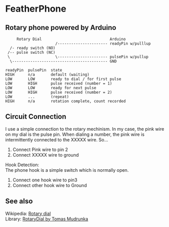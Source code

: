 # FeatherPhone
## Rotary phone powered by Arduino

```
     Rotary Dial                              Arduino
                      /---------------------- readyPin w/pulllup
  /- ready switch (NO) 
 /-- pulse switch (NC) 
 \                    \---------------------- pulsePin w/pullup
  \------------------------------------------ GND
```

```
readyPin  pulsePin  state
HIGH      n/a       default (waiting)
LOW       LOW       ready to dial / for first pulse
LOW       HIGH      pulse received (number = 1)
LOW       LOW       ready for next pulse
LOW       HIGH      pulse received (number = 2)
LOW       ...       (repeat)
HIGH      n/a       rotation complete, count recorded
```

## Circuit Connection
I use a simple connection to the rotary mechinism. In my case, the pink wire on my dial is the pulse pin. When dialing a number, the pink wire is intermittently connected to the XXXXX wire. So...
1. Connect Pink wire to pin 2
2. Connect XXXXX wire to ground

Hook Detection:  
The phone hook is a simple switch which is normally open. 
1. Connect one hook wire to pin3
2. Connect other hook wire to Ground

## See also
Wikipedia: [Rotary dial](http://en.wikipedia.org/wiki/Rotary_dial)  
Library: [RotaryDial by Tomas Mudrunka](https://github.com/Harvie/RotaryDial)


